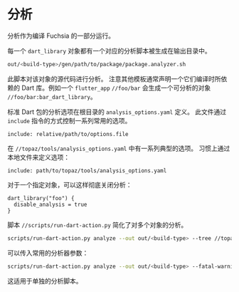 <!-- # Analysis -->
# 分析


<!-- Analysis is run as part of the Fuchsia build. -->
分析作为编译 Fuchsia 的一部分运行。

<!--
For each `dart_library` target, an analysis script gets
also generated in the output directory under:
```sh
out/<build-type>/gen/path/to/package/package.analyzer.sh
```
Running this script will perform an analysis of the target's sources.
Note that other templates usually define a Dart library they build upon. For
example, a `flutter_app` `//foo/bar` will yield a `//foo/bar:bar_dart_library`
target which can also be analyzed.
-->
每一个 `dart_library` 对象都有一个对应的分析脚本被生成在输出目录中。
```sh
out/<build-type>/gen/path/to/package/package.analyzer.sh
```
此脚本对该对象的源代码进行分析。
注意其他模板通常声明一个它们编译时所依赖的 Dart 库。例如一个 `flutter_app` `//foo/bar` 会生成一个可分析的对象 `//foo/bar:bar_dart_library`。

<!--Dart
As with standard Dart packages, analysis options are defined in an
`analysis_options.yaml` file, which must be placed at the package root.
This file may refer to a common set of options by way of an `include` directive:
```
include: relative/path/to/options.file
```
A canonical set is available at `//topaz/tools/analysis_options.yaml`.
It is customary to merely include that set from a local options file:
```
include: path/to/topaz/tools/analysis_options.yaml
```
-->
标准 Dart 包的分析选项在根目录的 `analysis_options.yaml` 定义。
此文件通过 `include` 指令的方式控制一系列常用的选项。
```
include: relative/path/to/options.file
```
在 `//topaz/tools/analysis_options.yaml` 中有一系列典型的选项。
习惯上通过本地文件来定义选项：
```
include: path/to/topaz/tools/analysis_options.yaml
```

<!--
Analysis may be disabled altogether for a given target with:
```
dart_library("foo") {
  disable_analysis = true
}
```
-->
对于一个指定对象，可以这样彻底关闭分析：
```
dart_library("foo") {
  disable_analysis = true
}
```

<!--
The `//scripts/run-dart-action.py` script makes it easy to run the analysis over
multiple targets:
```sh
scripts/run-dart-action.py analyze --out out/<build-type> --tree //topaz/shell/*
```

Regular analyzer flags may also be passed:
```sh
scripts/run-dart-action.py analyze --out out/<build-type> --fatal-warnings --lints
```
This holds true for the individual analysis scripts.
-->
脚本 `//scripts/run-dart-action.py` 简化了对多个对象的分析。
```sh
scripts/run-dart-action.py analyze --out out/<build-type> --tree //topaz/shell/*
```

可以传入常用的分析器参数：
```sh
scripts/run-dart-action.py analyze --out out/<build-type> --fatal-warnings --lints
```
这适用于单独的分析脚本。